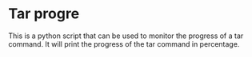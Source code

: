 # Tar progre

This is a python script that can be used to monitor the progress of a tar command. It will print the progress of the tar command in percentage.